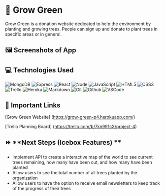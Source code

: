 # :evergreen_tree: Grow Green

Grow Green is a donation website dedicated to help the environment by planting and growing trees. People can sign up and donate to plant trees in specific areas or in general.

## :framed_picture: **Screenshots of App**


## :computer: **Technologies Used**
![MongoDB](https://img.shields.io/badge/-MongoDB-05122A?style=flat&logo=mongodb)
![Express](https://img.shields.io/badge/-Express-05122A?style=flat&logo=express)
![React](https://img.shields.io/badge/-React-05122A?style=flat&logo=react)
![Node](https://img.shields.io/badge/-Node.js-05122A?style=flat&logo=node.js)
![JavaScript](https://img.shields.io/badge/-JavaScript-05122A?style=flat&logo=javascript)
![HTML5](https://img.shields.io/badge/-HTML5-05122A?style=flat&logo=html5)
![CSS3](https://img.shields.io/badge/-CSS-05122A?style=flat&logo=css3)
![Trello](https://img.shields.io/badge/-Trello-05122A?style=flat&logo=trello)
![Heroku](https://img.shields.io/badge/-Heroku-05122A?style=flat&logo=heroku)
![Markdown](https://img.shields.io/badge/-Markdown-05122A?style=flat&logo=markdown)
![Git](https://img.shields.io/badge/-Git-05122A?style=flat&logo=git)
![Github](https://img.shields.io/badge/-GitHub-05122A?style=flat&logo=github)
![VSCode](https://img.shields.io/badge/-VS_Code-05122A?style=flat&logo=visualstudio)

## :link: **Important Links**

[Grow Green Website] (https://grow-green-p4.herokuapp.com/)

[Trello Planning Board] (https://trello.com/b/7kn991cX/project-4)

## :fast_forward: **Next Steps (Icebox Features) **

- Implement API to create a interactive map of the world to see current trees remaining, how many have been cut, and how many have been planted
- Allow users to see the total number of all trees planted by the organization
- Allow users to have the option to receive email newsletters to keep track of the progress of their trees
